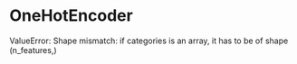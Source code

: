 # OneHotEncoder
ValueError: Shape mismatch: if categories is an array, it has to be of shape (n_features,)
